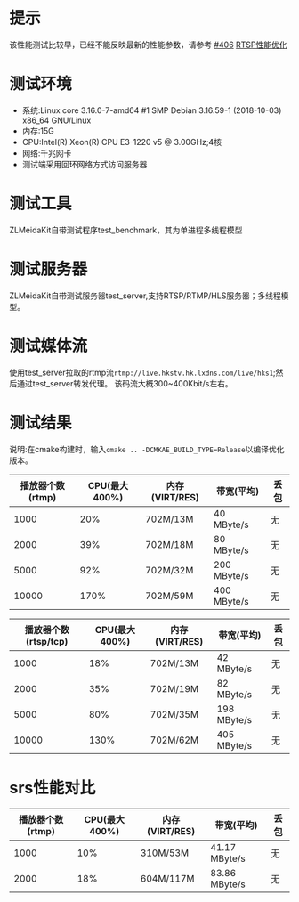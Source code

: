 # 提示
该性能测试比较早，已经不能反映最新的性能参数，请参考 [#406](https://github.com/xiongziliang/ZLMediaKit/issues/406) [RTSP性能优化](https://github.com/xiongziliang/ZLMediaKit/wiki/RTSP%E6%80%A7%E8%83%BD%E4%BC%98%E5%8C%96)

# 测试环境
- 系统:Linux core 3.16.0-7-amd64 #1 SMP Debian 3.16.59-1 (2018-10-03) x86_64 GNU/Linux
- 内存:15G
- CPU:Intel(R) Xeon(R) CPU E3-1220 v5 @ 3.00GHz;4核
- 网络:千兆网卡
- 测试端采用回环网络方式访问服务器

# 测试工具
ZLMeidaKit自带测试程序test_benchmark，其为单进程多线程模型

# 测试服务器
ZLMeidaKit自带测试服务器test_server,支持RTSP/RTMP/HLS服务器；多线程模型。

# 测试媒体流
使用test_server拉取的rtmp流`rtmp://live.hkstv.hk.lxdns.com/live/hks1`;然后通过test_server转发代理。
该码流大概300~400Kbit/s左右。

# 测试结果

说明:在cmake构建时，输入`cmake .. -DCMKAE_BUILD_TYPE=Release`以编译优化版本。

| 播放器个数(rtmp) | CPU(最大400%) | 内存(VIRT/RES) | 带宽(平均) | 丢包 |
| --- | --- | --- | --- | --- |
| 1000 | 20% | 702M/13M | 40 MByte/s | 无 |
| 2000 | 39% | 702M/18M | 80 MByte/s | 无 |
| 5000 | 92% | 702M/32M | 200 MByte/s | 无 |
| 10000 | 170% | 702M/59M | 400 MByte/s | 无 |

| 播放器个数(rtsp/tcp) | CPU(最大400%) | 内存(VIRT/RES) | 带宽(平均) | 丢包 |
| --- | --- | --- | --- | --- |
| 1000 | 18% | 702M/13M | 42 MByte/s| 无 |
| 2000 | 35% | 702M/19M | 82 MByte/s | 无 |
| 5000 | 80% | 702M/35M | 198 MByte/s | 无 |
| 10000 | 130% | 702M/62M | 405 MByte/s | 无 |

# srs性能对比
| 播放器个数(rtmp) | CPU(最大400%) | 内存(VIRT/RES) | 带宽(平均) | 丢包 |
| --- | --- | --- | --- | --- |
| 1000 | 10% | 310M/53M | 41.17 MByte/s | 无 |
| 2000 | 18% | 604M/117M | 83.86 MByte/s | 无 |
